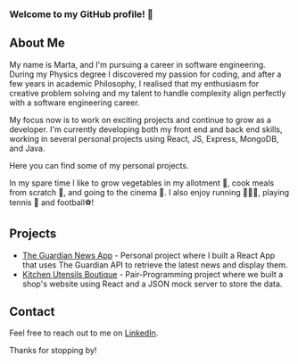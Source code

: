 ### Welcome to my GitHub profile! 👋

<!--
**contimarta/contimarta** is a ✨ _special_ ✨ repository because its `README.md` (this file) appears on your GitHub profile.

Here are some ideas to get you started:

- 🔭 I’m currently working on ...
- 🌱 I’m currently learning ...
- 👯 I’m looking to collaborate on ...
- 🤔 I’m looking for help with ...
- 💬 Ask me about ...
- 📫 How to reach me: ...
- 😄 Pronouns: ...
- ⚡ Fun fact: ...
-->
## About Me

My name is Marta, and I'm pursuing a career in software engineering. During my Physics degree I discovered my passion for coding, and after a few years in academic Philosophy, I realised that my enthusiasm for creative problem solving and my talent to handle complexity align perfectly with a software engineering career.

My focus now is to work on exciting projects and continue to grow as a developer. I'm currently developing both my front end and back end skills, working in several personal projects using React, JS, Express, MongoDB, and Java.

Here you can find some of my personal projects.

In my spare time I like to grow vegetables in my allotment 🌱, cook meals from scratch 🥘, and going to the cinema 🎥. I also enjoy running 🏃🏻‍♀️, playing tennis 🎾 and football⚽️!

## Projects

- [The Guardian News App](https://github.com/contimarta/news-challenge) - Personal project where I built a React App that uses The Guardian API to retrieve the latest news and display them.
- [Kitchen Utensils Boutique](https://github.com/contimarta/boutique) - Pair-Programming project where we built a shop's website using React and a JSON mock server to store the data.


## Contact

Feel free to reach out to me on [LinkedIn](https://www.linkedin.com/in/marta-conti-lorenzo/).

Thanks for stopping by!

